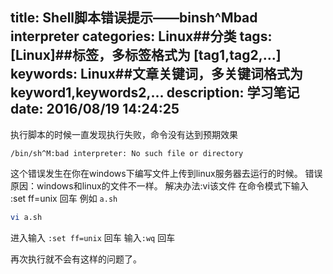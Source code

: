 title: Shell脚本错误提示——binsh^Mbad interpreter
categories: Linux##分类
tags: [Linux]##标签，多标签格式为 [tag1,tag2,...]
keywords: Linux##文章关键词，多关键词格式为 keyword1,keywords2,...
description: 学习笔记
date: 2016/08/19 14:24:25 
---

执行脚本的时候一直发现执行失败，命令没有达到预期效果

`/bin/sh^M:bad interpreter: No such file or directory`

这个错误发生在你在windows下编写文件上传到linux服务器去运行的时候。
错误原因：windows和linux的文件不一样。
解决办法:vi该文件 在命令模式下输入 :set ff=unix 回车
例如 `a.sh`

``` bash
vi a.sh
``` 
进入输入 `:set ff=unix` 回车
输入`:wq` 回车
 
再次执行就不会有这样的问题了。
